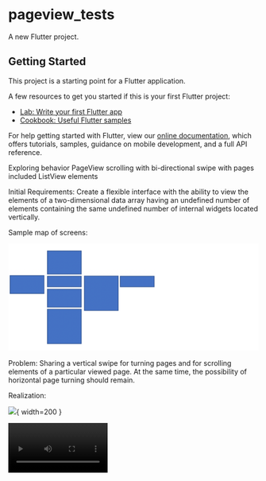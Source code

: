 # pageview_tests

A new Flutter project.

## Getting Started

This project is a starting point for a Flutter application.

A few resources to get you started if this is your first Flutter project:

- [Lab: Write your first Flutter app](https://flutter.dev/docs/get-started/codelab)
- [Cookbook: Useful Flutter samples](https://flutter.dev/docs/cookbook)

For help getting started with Flutter, view our
[online documentation](https://flutter.dev/docs), which offers tutorials,
samples, guidance on mobile development, and a full API reference.

Exploring behavior PageView scrolling with bi-directional swipe with pages included ListView elements

Initial Requirements:
Create a flexible interface with the ability to view the elements of a two-dimensional data array having an undefined number of elements containing the same undefined number of internal widgets located vertically.

Sample map of screens:

![](screenshots/PastedGraphic-1%20copy.png)


Problem:
Sharing a vertical swipe for turning pages and for scrolling elements of a particular viewed page. At the same time, the possibility of horizontal page turning should remain.

Realization:

![](screenshots/Screen_Recording.gif){ width=200 }

<video width="200" controls>
  <source src="screenshots/Screen_Recording_2020-06-14_at_00-21-14.mov" type="video/mp4">
</video>


